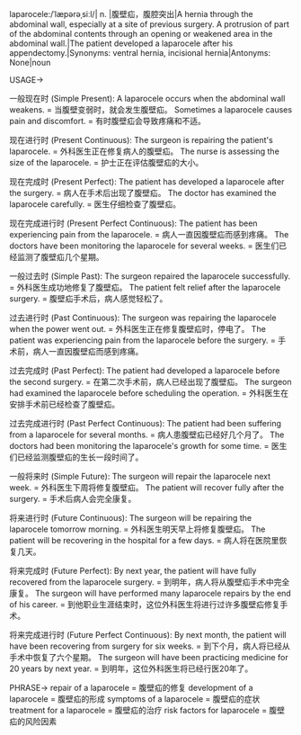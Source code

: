 laparocele:/ˈlæpərəˌsiːl/| n. |腹壁疝，腹腔突出|A hernia through the abdominal wall, especially at a site of previous surgery.  A protrusion of part of the abdominal contents through an opening or weakened area in the abdominal wall.|The patient developed a laparocele after his appendectomy.|Synonyms: ventral hernia, incisional hernia|Antonyms: None|noun

USAGE->

一般现在时 (Simple Present):
A laparocele occurs when the abdominal wall weakens. = 当腹壁变弱时，就会发生腹壁疝。
Sometimes a laparocele causes pain and discomfort. = 有时腹壁疝会导致疼痛和不适。

现在进行时 (Present Continuous):
The surgeon is repairing the patient's laparocele. = 外科医生正在修复病人的腹壁疝。
The nurse is assessing the size of the laparocele. = 护士正在评估腹壁疝的大小。

现在完成时 (Present Perfect):
The patient has developed a laparocele after the surgery. = 病人在手术后出现了腹壁疝。
The doctor has examined the laparocele carefully. = 医生仔细检查了腹壁疝。

现在完成进行时 (Present Perfect Continuous):
The patient has been experiencing pain from the laparocele. = 病人一直因腹壁疝而感到疼痛。
The doctors have been monitoring the laparocele for several weeks. = 医生们已经监测了腹壁疝几个星期。

一般过去时 (Simple Past):
The surgeon repaired the laparocele successfully. = 外科医生成功地修复了腹壁疝。
The patient felt relief after the laparocele surgery. = 腹壁疝手术后，病人感觉轻松了。

过去进行时 (Past Continuous):
The surgeon was repairing the laparocele when the power went out. = 外科医生正在修复腹壁疝时，停电了。
The patient was experiencing pain from the laparocele before the surgery. = 手术前，病人一直因腹壁疝而感到疼痛。

过去完成时 (Past Perfect):
The patient had developed a laparocele before the second surgery. = 在第二次手术前，病人已经出现了腹壁疝。
The surgeon had examined the laparocele before scheduling the operation. = 外科医生在安排手术前已经检查了腹壁疝。

过去完成进行时 (Past Perfect Continuous):
The patient had been suffering from a laparocele for several months. = 病人患腹壁疝已经好几个月了。
The doctors had been monitoring the laparocele's growth for some time. = 医生们已经监测腹壁疝的生长一段时间了。

一般将来时 (Simple Future):
The surgeon will repair the laparocele next week. = 外科医生下周将修复腹壁疝。
The patient will recover fully after the surgery. = 手术后病人会完全康复。

将来进行时 (Future Continuous):
The surgeon will be repairing the laparocele tomorrow morning. = 外科医生明天早上将修复腹壁疝。
The patient will be recovering in the hospital for a few days. = 病人将在医院里恢复几天。

将来完成时 (Future Perfect):
By next year, the patient will have fully recovered from the laparocele surgery. = 到明年，病人将从腹壁疝手术中完全康复。
The surgeon will have performed many laparocele repairs by the end of his career. = 到他职业生涯结束时，这位外科医生将进行过许多腹壁疝修复手术。

将来完成进行时 (Future Perfect Continuous):
By next month, the patient will have been recovering from surgery for six weeks. = 到下个月，病人将已经从手术中恢复了六个星期。
The surgeon will have been practicing medicine for 20 years by next year. = 到明年，这位外科医生将已经行医20年了。


PHRASE->
repair of a laparocele = 腹壁疝的修复
development of a laparocele = 腹壁疝的形成
symptoms of a laparocele = 腹壁疝的症状
treatment for a laparocele = 腹壁疝的治疗
risk factors for laparocele = 腹壁疝的风险因素
